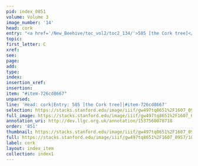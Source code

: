 ```yaml
---
pid: index_0851
volume: Volume 3
image_number: '14'
head: cork
entry: "<a href='/New_Beehive/toc_vol2/toc2_134/'>585 [the Cork tree]</a>"
topic: 
first_letter: C
xref: 
see: 
page: 
add: 
type: 
index: 
insertion_xref: 
insertion: 
item: "#item-726cd8667"
unparsed: 
line: 'Head: cork|Entry: 585 [the Cork tree]|#item-726cd8667'
selection: https://stacks.stanford.edu/image/iiif/gw497tq8651%2F1607_0957/1818,2743,361,107/full/0/default.jpg
full_image: https://stacks.stanford.edu/image/iiif/gw497tq8651%2F1607_0957/full/full/0/default.jpg
annotation_uri: http://dev.llgc.org.uk/annotation/1537560078718
order: '851'
thumbnail: https://stacks.stanford.edu/image/iiif/gw497tq8651%2F1607_0957/1818,2743,361,107/150,/0/default.jpg
full: https://stacks.stanford.edu/image/iiif/gw497tq8651%2F1607_0957/1818,2743,361,107/full/0/default.jpg
label: cork
layout: index_item
collection: index1
---
```

